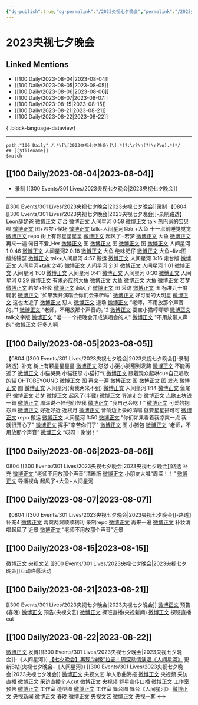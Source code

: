```yaml
---
{"dg-publish":true,"dg-permalink":"/2023央视七夕晚会","permalink":"/2023央视七夕晚会/","created":"2023-08-23T17:00:02.916+08:00","updated":"2023-08-31T02:02:54.668+08:00"}
---
```


# 2023央视七夕晚会

## Linked Mentions
- [[100 Daily/2023-08-04\|2023-08-04]]
- [[100 Daily/2023-08-05\|2023-08-05]]
- [[100 Daily/2023-08-06\|2023-08-06]]
- [[100 Daily/2023-08-07\|2023-08-07]]
- [[100 Daily/2023-08-15\|2023-08-15]]
- [[100 Daily/2023-08-21\|2023-08-21]]
- [[100 Daily/2023-08-22\|2023-08-22]]

{ .block-language-dataview}

---

```expander
path:"100 Daily" /.*\[\[2023央视七夕晚会\]\].*(?:\r?\n(?!\r?\n).*)*/
## [[$filename]]
$match
```
## [[100 Daily/2023-08-04\|2023-08-04]]
  - 录制 [[300 Events/301 Lives/2023央视七夕晚会\|2023央视七夕晚会]]
---
[[300 Events/301 Lives/2023央视七夕晚会\|2023央视七夕晚会]]录制
【0804 [[300 Events/301 Lives/2023央视七夕晚会\|2023央视七夕晚会]]-录制路透】
Leon薛奶爸
[微博正文](https://weibo.com/1283456485/Nd4tBwMMb) 走台
[微博正文](https://weibo.com/1283456485/Nd4F2EgJz) 人间星河 0:58
[微博正文](https://weibo.com/1283456485/Nd5aqcKup) talk
热巴家的宝贝嘛
[微博正文](https://weibo.com/5406389374/Nd4REurUV) 图+若梦+候场
[微博正文](https://weibo.com/5406389374/Nd51D43Fj) talk+人间星河1:55 +大鱼
十一点前睡觉觉觉
[微博正文](https://weibo.com/6034650377/Nd5qY8zDg) repo
树上有颗星星星星
[微博正文](https://weibo.com/5233836446/Nd5hrcPv7) 起风了+若梦
[微博正文](https://weibo.com/5233836446/Nd5tmtKKE) 大鱼
[微博正文](https://weibo.com/5233836446/Nd5z5o3wW) 再来一遍
何日不爱_Her
[微博正文](https://weibo.com/6700948586/Nd4ND6U2E) 图
[微博正文](https://weibo.com/6700948586/Nd5vZCBaU) 图
[微博正文](https://weibo.com/6700948586/Nd5qJpiOs) 图
[微博正文](https://weibo.com/6700948586/Nd4RRf89L) 人间星河1 0:46
[微博正文](https://weibo.com/6700948586/Nd4VNjHhu) 人间星河2 0:18
[微博正文](https://weibo.com/6700948586/Nd4Uh45NS) 大鱼
绝味肥仔
[微博正文](https://weibo.com/5884012598/Nd5cG17bF) 大鱼+live图
缱绻锦瑟
[微博正文](https://weibo.com/5012689085/Nd5dQFaSd) talk+人间星河 4:57
搬运
[微博正文](https://weibo.com/1901459883/4931202018706523) 人间星河 3:16 走台版
[微博正文](http://weibo.com/7495641082/Nd4YJngcD) 人间星河+talk 2:45
[微博正文](http://weibo.com/1901459883/Nd52Gyg99) 人间星河 2:31
[微博正文](http://weibo.com/3199780861/Nd59PiJKF) 人间星河 1:01
[微博正文](https://weibo.com/3199780861/Nd5EDgQhk) 人间星河 1:00
[微博正文](http://weibo.com/1901459883/Nd5aqvrTE) 人间星河 0:41
[微博正文](http://weibo.com/1901459883/Nd54dpvqs) 人间星河 0:30
[微博正文](http://weibo.com/5122158435/Nd4DvtdOv) 人间星河 0:29
[微博正文](http://weibo.com/5122158435/Nd5k0ovVz) 有求必应的大鱼
[微博正文](http://weibo.com/7568338314/Nd4GG3YC4) 大鱼
[微博正文](https://weibo.com/3199780861/Nd51R9v8q) 大鱼
[微博正文](http://weibo.com/5122158435/Nd5m2yWxL) 若梦
[微博正文](http://weibo.com/7633014126/Nd4SV6Fx8) 若梦+补妆
[微博正文](http://weibo.com/1857196980/Nd4V3uqzM) 起风了
[微博正文](https://weibo.com/7495641082/Nd4BD6cmy) 图 采访
[微博正文](http://weibo.com/6153221451/Nd4Joc1nT) 图 标准九十度鞠躬
[微博正文](http://weibo.com/5982579514/Nd4LKoJRO) “如果我开演唱会你们会来听吗”
[微博正文](http://weibo.com/5122158435/Nd4HZf50i) 好可爱的大明星
[微博正文](http://weibo.com/5122158435/Nd4Tq8gJM) 这也太近了
[微博正文](http://weibo.com/5122158435/Nd51oecto) 怼人
[微博正文](http://weibo.com/5122158435/Nd57aBIAG) 退场
[微博正文](http://weibo.com/7495641082/Nd5dPbE1L) “老师，不用放那个声音的。”1
[微博正文](http://weibo.com/5122158435/Nd5H65jxz) “老师，不用放那个声音的。”2
[微博正文](http://weibo.com/5122158435/Nd5wttlzR) 耍宝小猫哼唧唧
[微博正文](https://weibo.com/1901459883/Nd5ykq9Vv) talk文字版
[微博正文](https://weibo.com/1857196980/Nd51V4rPP) "唯一一个把晚会开成演唱会的人"
[微博正文](https://weibo.com/1857196980/Nd4K3huEy) "不用放带人声的"
[微博正文](https://weibo.com/3199780861/Nd4GcqqEF) 好多人啊

## [[100 Daily/2023-08-05\|2023-08-05]]
【0804 [[300 Events/301 Lives/2023央视七夕晚会\|2023央视七夕晚会]]-录制路透】补充
树上有颗星星星星
[微博正文](https://weibo.com/5233836446/NdbFjkcxq) 怼怼
小粥小粥甜到发齁
[微博正文](https://weibo.com/6214136361/Nd5F9dS9N) 不能再近了
[微博正文](https://weibo.com/6214136361/Nd6CHEGeb) 小猫哭哭 小猫狂怒 小猫打气
[微博正文](https://weibo.com/6214136361/Nd9pxsDOB) 跟着观众起哄cue自己唱歌的猫
OHTOBEYOUNG
[微博正文](https://weibo.com/6330861513/Nd4GQ7RX0) 图 再来一遍
[微博正文](https://weibo.com/6330861513/Nd5AvaVGj) 图
[微博正文](https://weibo.com/6330861513/Nd5D4lwNk) 图 发光
[微博正文](https://weibo.com/6330861513/Nda0Fga6t) 图
[微博正文](https://weibo.com/6330861513/Nd4D0a3pK) 人间星河(离我两米不到)
[微博正文](https://weibo.com/6330861513/Nd5qY9GuI) 人间星河 1:14
[微博正文](https://weibo.com/6330861513/Nd4DhzTRg) 鱼尾巴
[微博正文](https://weibo.com/6330861513/Nd4JqvuDH) 若梦
[微博正文](https://weibo.com/6330861513/Nd5IumcOx) 起风了(半截)
[微博正文](http://weibo.com/6330861513/NcW6qCaU4) 导演走台
[微博正文](https://weibo.com/6330861513/Nd4DKzBGF) 点歌五块钱一首
[微博正文](https://weibo.com/6330861513/Nd4IzE4aW) 周深说不怪他们怪我
[微博正文](https://weibo.com/6330861513/Nd4KwuoZd) “我自己会吃！”
[微博正文](https://weibo.com/6330861513/Nd4KXlCT9) 可爱的抱怨声
[微博正文](https://weibo.com/6330861513/Nd50QxZ4l) 好近好近
近楼月
[微博正文](https://weibo.com/6668693408/NdatR9zps) 音响边上录的清唱
就要星星搭可可
[微博正文](https://weibo.com/6483973087/Nd8JkyOvL) repo
搬运
[微博正文](https://weibo.com/7842756913/Nd78LbSMK) 人间星河 3:50
[微博正文](http://weibo.com/7633014126/Nda9lFoed) "你们如果看着我凉爽一点 我就很开心了"
[微博正文](https://weibo.com/3199780861/NdaSwCthW) 挥手"辛苦你们了"
[微博正文](http://weibo.com/5122158435/Nd9sO7VJC) 图 小猪包
[微博正文](http://weibo.com/7724525486/Nd9u8yfvv) “老师，不用放那个声音”
[微博正文](http://weibo.com/5122158435/Nd94ioQOO) “哎呀！谢谢！”

## [[100 Daily/2023-08-06\|2023-08-06]]
0804 [[300 Events/301 Lives/2023央视七夕晚会\|2023央视七夕晚会]]路透 补充
[微博正文](http://weibo.com/5122158435/NddDZzLdh) “老师不用放那个声音”清晰版
[微博正文](http://weibo.com/6581119516/NdjvYB8ew) 小朋友大喊“周深！！”
[微博正文](http://weibo.com/7672672759/NddK88gi4) 导播视角 起风了+大鱼+人间星河
## [[100 Daily/2023-08-07\|2023-08-07]]
【0804 [[300 Events/301 Lives/2023央视七夕晚会\|2023央视七夕晚会]]-路透】补充4
[微博正文](http://weibo.com/1488319364/Ndrbcmo5v) 两翼两翼顺顺利利 录制repo
[微博正文](http://weibo.com/3199780861/Nds1b2Xs8) 再来一遍
[微博正文](https://weibo.com/3199780861/NdtseiXOc) 补妆清唱起风了 近景
[微博正文](http://weibo.com/3199780861/NdnFrnOyB) “老师不用放那个声音”近景

## [[100 Daily/2023-08-15\|2023-08-15]]
[微博正文](http://weibo.com/2210168325/NeFJeFT4T) 央视文艺 [[300 Events/301 Lives/2023央视七夕晚会\|2023央视七夕晚会]]互动许愿活动
## [[100 Daily/2023-08-21\|2023-08-21]]
[[300 Events/301 Lives/2023央视七夕晚会\|2023央视七夕晚会]]
[微博正文](http://weibo.com/3506728370/NfA6Cdf2y) 预告(春晚)
[微博正文](http://weibo.com/2210168325/NfA160lV7) 预告(央视文艺)
[微博正文](http://weibo.com/2656274875/NfDrHBs9E) 探班直播(央视新闻)
[微博正文](https://weibo.com/1786590437/4937296099415159) 探班直播cut
## [[100 Daily/2023-08-22\|2023-08-22]]
[微博正文](https://weibo.com/1736988591/4937658617044687) 发博([[300 Events/301 Lives/2023央视七夕晚会\|2023央视七夕晚会]]-《人间星河》)
[【七夕晚会】再现“神级”拉麦！周深动情演唱《人间星河》](https://weibo.cn/sinaurl?u=https%3A%2F%2Fwww.bilibili.com%2Fvideo%2FBV1u14y1179v) 更新B站(央视七夕晚会-《人间星河》)
[[300 Events/301 Lives/2023央视七夕晚会\|2023央视七夕晚会]]
[微博正文](https://weibo.com/2210168325/NfJWhwC9t) 央视文艺 单人歌曲海报
[微博正文](https://weibo.com/7211561239/4937592536039800) 央视频 采访直播
[微博正文](https://weibo.com/1786590437/4937599653778583) 采访直播个人cut
[微博正文](https://weibo.com/7211561239/4937582229848328) 央视频 群星宣传口播
[微博正文](https://weibo.com/7478855230/4937620008731150) 工作室 预告
[微博正文](https://weibo.com/7478855230/4937627654685663) 工作室 造型图
[微博正文](https://weibo.com/7478855230/4937653743784036) 工作室 舞台图
舞台《人间星河》
[微博正文](https://weibo.com/2656274875/4937651721341622) 央视新闻
[微博正文](https://weibo.com/3506728370/4937652568076934) 春晚
[微博正文](https://weibo.com/2210168325/4937651507436979) 央视文艺
[微博正文](https://weibo.com/2024623547/4937668644834492) 央视一套
<-->